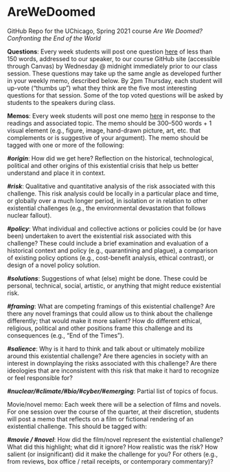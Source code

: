 # AreWeDoomed
GitHub Repo for the UChicago, Spring 2021 course *Are We Doomed? Confronting the End of the World*

**Questions**: Every week students will post one question [here](https://github.com/jamesallenevans/AreWeDoomed/issues) of less than 150 words, addressed to our speaker, to our course GitHub site (accessible through Canvas) by Wednesday @ midnight immediately prior to our class session. These questions may take up the same angle as developed further in your weekly memo, described below. By 2pm Thursday, each student will up-vote (“thumbs up”) what they think are the five most interesting questions for that session. Some of the top voted questions will be asked by students to the speakers during class.

**Memos**: Every week students will post one memo [here](https://github.com/jamesallenevans/AreWeDoomed/issues) in response to the readings and associated topic. The memo should be 300–500 words + 1 visual element (e.g., figure, image, hand-drawn picture, art, etc. that complements or is suggestive of your argument). The memo should be tagged with one or more of the following:

***#origin***: How did we get here? Reflection on the historical, technological, political and other origins of this existential crisis that help us better understand and place it in context. 

***#risk***: Qualitative and quantitative analysis of the risk associated with this challenge. This risk analysis could be locally in a particular place and time, or globally over a much longer period, in isolation or in relation to other existential challenges (e.g., the environmental devastation that follows nuclear fallout). 

***#policy***: What individual and collective actions or policies could be (or have been) undertaken to avert the existential risk associated with this challenge? These could include a brief examination and evaluation of a historical context and policy (e.g., quarantining and plague), a comparison of existing policy options (e.g., cost-benefit analysis, ethical contrast), or design of a novel policy solution.

***#solutions***: Suggestions of what (else) might be done. These could be personal, technical, social, artistic, or anything that might reduce existential risk.

***#framing***: What are competing framings of this existential challenge? Are there any novel framings that could allow us to think about the challenge differently; that would make it more salient? How do different ethical, religious, political and other positions frame this challenge and its consequences (e.g., “End of the Times”).

***#salience***: Why is it hard to think and talk about or ultimately mobilize around this existential challenge? Are there agencies in society with an interest in downplaying the risks associated with this challenge? Are there ideologies that are inconsistent with this risk that make it hard to recognize or feel responsible for? 

***#nuclear/#climate/#bio/#cyber/#emerging***: Partial list of topics of focus.

Movie/novel memo: Each week there will be a selection of films and novels. For one session over the course of the quarter, at their discretion, students will post a memo that reflects on a film or fictional rendering of an existential challenge. This should be tagged with:

***#movie / #novel***: How did the film/novel represent the existential challenge? What did this highlight; what did it ignore? How realistic was the risk? How salient (or insignificant) did it make the challenge for you? For others (e.g., from reviews, box office / retail receipts, or contemporary commentary)?
